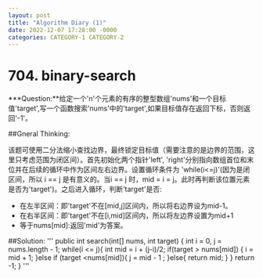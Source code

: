 ```yaml
---
layout: post
title: "Algorithm Diary (1)"
date: 2022-12-07 17:28:00 -0000
categories: CATEGORY-1 CATEGORY-2
---
```

# 704. binary-search 
***Question:**给定一个'n'个元素的有序的整型数组'nums'和一个目标值'target',写一个函数搜索'nums'中的'target',如果目标值存在返回下标，否则返回'-1'。

##Gneral Thinking:

该题可使用二分法缩小查找边界，最终锁定目标值（需要注意的是边界的范围，这里只考虑范围为闭区间）。首先初始化两个指针'left', 'right'分别指向数组首位和末位并在后续的循环中作为区间左右边界。设置循环条件为 'while(i<=j)'(因为是闭区间，所以 i == j 是有意义的。当i == j 时，mid = i = j。此时再判断该位置元素是否为'target')。之后进入循环，判断'target'是否:
- 在左半区间：即'target'不在[mid,j]区间内，所以将右边界设为mid-1。 
- 在右半区间：即'target'不在[i,mid]区间内，所以将左边界设置为mid+1
- 等于nums[mid]:返回'mid'为答案。

##Solution: 
'''
    public int search(int[] nums, int target) {
        int i = 0, j = nums.length - 1;
        while(i <= j){
            int mid = i + (j-i)/2;
            if(target > nums[mid]) {
                i = mid + 1;
            }else if (target <nums[mid]){
                j = mid - 1 ; 
            }else{
                return mid; 
            }
        }
        return -1;
    }
'''
